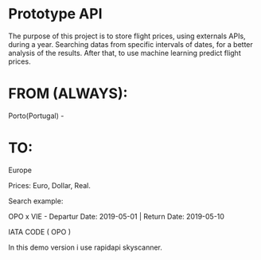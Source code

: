 # Prototype API

The purpose of this project is to store flight prices, using externals APIs, during a year. Searching datas from specific intervals of dates, for a better analysis of the results. After that,  to use machine learning predict flight prices. 


# FROM (ALWAYS): 
Porto(Portugal) - 
# TO: 
Europe

Prices: Euro, Dollar, Real.

Search example:

OPO x VIE - Departur Date: 2019-05-01 | Return Date: 2019-05-10

IATA CODE ( OPO )


In this demo version i use rapidapi skyscanner.
